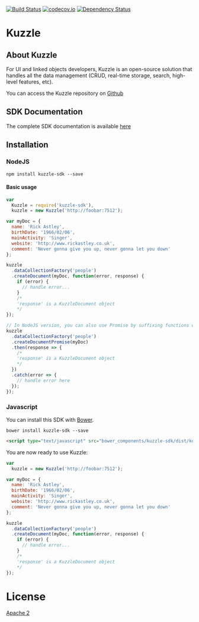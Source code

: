 [![Build Status](https://travis-ci.org/kuzzleio/sdk-javascript.svg?branch=master)](https://travis-ci.org/kuzzleio/sdk-javascript) [![codecov.io](http://codecov.io/github/kuzzleio/sdk-javascript/coverage.svg?branch=master)](http://codecov.io/github/kuzzleio/sdk-javascript?branch=master) [![Dependency Status](https://david-dm.org/kuzzleio/sdk-javascript.svg)](https://david-dm.org/kuzzleio/sdk-javascript)


Kuzzle
======

## About Kuzzle

For UI and linked objects developers, Kuzzle is an open-source solution that handles all the data management (CRUD, real-time storage, search, high-level features, etc).

You can access the Kuzzle repository on [Github](https://github.com/kuzzleio/kuzzle)


## SDK Documentation

The complete SDK documentation is available [here](http://kuzzleio.github.io/sdk-documentation)

## Installation

### NodeJS

```
npm install kuzzle-sdk --save
```

#### Basic usage

```javascript
var
  Kuzzle = require('kuzzle-sdk'),
  kuzzle = new Kuzzle('http://foobar:7512');

var myDoc = {
  name: 'Rick Astley',
  birthDate: '1966/02/06',
  mainActivity: 'Singer',
  website: 'http://www.rickastley.co.uk',
  comment: 'Never gonna give you up, never gonna let you down'
};

kuzzle
  .dataCollectionFactory('people')
  .createDocument(myDoc, function(error, response) {
    if (error) {
      // handle error...
    }
    /*
    'response' is a KuzzleDocument object
    */
});

// In NodeJS version, you can also use Promise by suffixing functions with "Promise"
kuzzle
  .dataCollectionFactory('people')
  .createDocumentPromise(myDoc)
  .then(response => {
    /*
    'response' is a KuzzleDocument object
    */
  })
  .catch(error => {
    // handle error here
  });
});
```

### Javascript

You can install this SDK with [Bower](http://bower.io/).
```
bower install kuzzle-sdk --save
```

```html
<script type="text/javascript" src="bower_components/kuzzle-sdk/dist/kuzzle.min.js"></script>
```

You are now ready to use Kuzzle:

```javascript
var
  kuzzle = new Kuzzle('http://foobar:7512');

var myDoc = {
  name: 'Rick Astley',
  birthDate: '1966/02/06',
  mainActivity: 'Singer',
  website: 'http://www.rickastley.co.uk',
  comment: 'Never gonna give you up, never gonna let you down'
};

kuzzle
  .dataCollectionFactory('people')
  .createDocument(myDoc, function(error, response) {
    if (error) {
      // handle error...
    }
    /*
    'response' is a KuzzleDocument object
    */
});
```

# License

[Apache 2](LICENSE.md)
